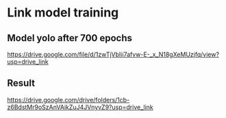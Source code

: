 # Link model training

## Model yolo after 700 epochs
https://drive.google.com/file/d/1zwTjVbIii7afvw-E-_x_N18gXeMUzjfq/view?usp=drive_link

## Result
https://drive.google.com/drive/folders/1cb-z6BdstMr9oSzAnVAikZuJ4JVnyvZ9?usp=drive_link